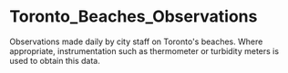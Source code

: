 # Toronto_Beaches_Observations
Observations made daily by city staff on Toronto's beaches. Where appropriate, instrumentation such as thermometer or turbidity meters is used to obtain this data.
